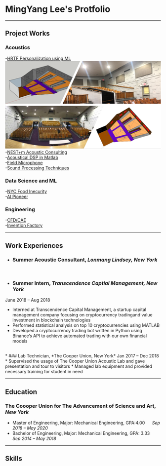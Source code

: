 <br>
<br>

# MingYang Lee's Protfolio

---

## Project Works

### Acoustics
-[HRTF Personalization using ML](https://raymondminglee.github.io/Acoustic/)
<br>
<img src="pic/NEST.PNG?raw=true"/>
<br> 
-[NEST+m Acoustic Consulting](https://raymondminglee.github.io/Acoustic-Consulting/)
<br>
-[Acoustical DSP in Matlab](https://raymondminglee.github.io/Acoustic-Consulting/)
<br>
-[Field Microphone](https://raymondminglee.github.io/Acoustic/)
<br>
-[Sound Processing Techniques](https://raymondminglee.github.io/Acoustic/)

### Data Science and ML
-[NYC Food Inecurity](https://raymondminglee.github.io/DataScience/)
<br>
-[AI Pioneer](https://raymondminglee.github.io/DataScience/)
<br>

### Engineering
-[CFD/CAE](https://raymondminglee.github.io/Engineering/)
<br>
-[Invention Factory](https://raymondminglee.github.io/Engineering/)

---

## Work Experiences

* ### Summer Acoustic Consultant, *Lonmang Lindsey, New York*

<br>

* ### Summer Intern, *Transcendence Captial Management, New York*
June 2018 – Aug 2018
  * Interned at Transcendence Capital Management, a startup capital management company focusing on cryptocurrency tradingand value investment in blockchain technologies
  * Performed statistical analysis on top 10 cryptocurrencies using MATLAB
  * Developed a cryptocurrency trading bot written in Python using Binance’s API to achieve automated trading with our own financial models
<br>
* ### Lab Technician, *The Cooper Union, New York*
Jan 2017 – Dec 2018
  * Supervised the usage of The Cooper Union Acoustic Lab and gave presentation and tour to visitors
  * Managed lab equipment and provided necessary training for student in need
<br>

---

## Education
### The Coooper Union for The Advancement of Science and Art, *New York*
* Master of Engineering, Major: Mechanical Engineering, GPA:4.00&nbsp; &nbsp; &nbsp; *Sep 2018 – May 2020*
* Bachelor of Engineering, Major: Mechanical Engineering, GPA: 3.33&nbsp; &nbsp; *Sep 2014 – May 2018*

---

## Skills


